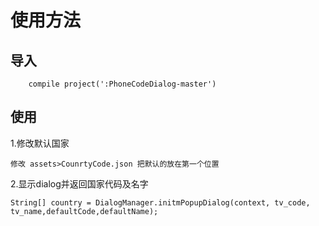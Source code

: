# 使用方法
## 导入
```
    compile project(':PhoneCodeDialog-master')
```
## 使用
1.修改默认国家
```
修改 assets>CounrtyCode.json 把默认的放在第一个位置
```
2.显示dialog并返回国家代码及名字
```
String[] country = DialogManager.initmPopupDialog(context, tv_code, tv_name,defaultCode,defaultName);
```
